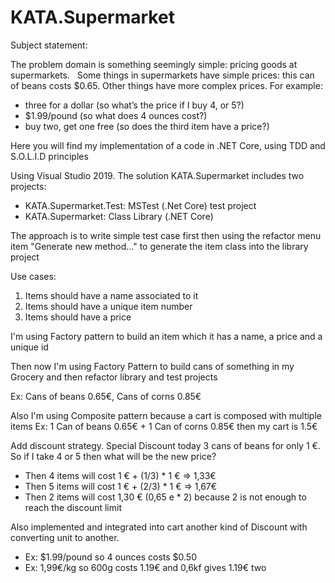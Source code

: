 # KATA.Supermarket

Subject statement:

The problem domain is something seemingly simple: pricing goods at supermarkets.
 
Some things in supermarkets have simple prices: this can of beans costs $0.65. Other things have more complex prices. For example:
- three for a dollar (so what’s the price if I buy 4, or 5?)
- $1.99/pound (so what does 4 ounces cost?)
- buy two, get one free (so does the third item have a price?)

Here you will find my implementation of a code in .NET Core, using TDD and S.O.L.I.D principles

Using Visual Studio 2019. The solution KATA.Supermarket includes two projects:
- KATA.Supermarket.Test: MSTest (.Net Core) test project
- KATA.Supermarket: Class Library (.NET Core) 

The approach is to write simple test case first then using the refactor menu item "Generate new method..." to generate the item class into the library project

Use cases:
1) Items should have a name associated to it
2) Items should have a unique item number
3) Items should have a price

I'm using Factory pattern to build an item which it has a name,  a price and a unique id

Then now I'm using Factory Pattern to build cans of something in my Grocery and then refactor library and test projects

Ex: Cans of beans 0.65€, Cans of corns 0.85€

Also I'm using Composite pattern because a cart is composed with multiple items
Ex: 1 Can of beans 0.65€ + 1 Can of corns 0.85€ then my cart is 1.5€

Add discount strategy. 
Special Discount today 3 cans of beans for only 1 €. So if I take 4 or 5 then what will be the new price? 
- Then 4 items will cost 1 € + (1/3) * 1 € => 1,33€
- Then 5 items will cost 1 € + (2/3) * 1 € => 1,67€ 
- Then 2 items will cost 1,30 € (0,65 e * 2) because 2 is not enough to reach the discount limit

Also implemented and integrated into cart another kind of Discount with converting unit to another. 
- Ex: $1.99/pound so 4 ounces costs $0.50
- Ex: 1,99€/kg so 600g costs 1.19€ and 0,6kf gives 1.19€ two

